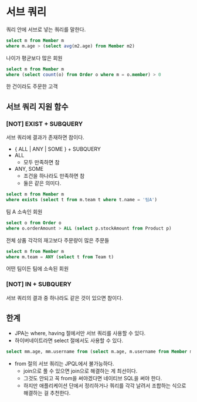 # 서브 쿼리

쿼리 안에 서브로 넣는 쿼리를 말한다.

```sql
select m from Member m
where m.age > (select avg(m2.age) from Member m2)
```

나이가 평균보다 많은 회원

```sql
select m from Member m
where (select count(o) from Order o where m = o.member) > 0
```

한 건이라도 주문한 고객

## 서브 쿼리 지원 함수

### [NOT] EXIST + SUBQUERY

서브 쿼리에 결과가 존재하면 참이다.

- { ALL | ANY | SOME } + SUBQUERY
- ALL
    - 모두 만족하면 참
- ANY, SOME
    - 조건을 하나라도 만족하면 참
    - 둘은 같은 의미다. 
    
```sql
select m from Member m
where exists (select t from m.team t where t.name = '팀A')
```

팀 A 소속인 회원

```sql
select o from Order o 
where o.orderAmount > ALL (select p.stockAmount from Product p)
```

전체 상품 각각의 재고보다 주문량이 많은 주문들

```sql
select m from Member m 
where m.team = ANY (select t from Team t)
```

어떤 팀이든 팀에 소속된 회원

### [NOT] IN + SUBQUERY

서브 쿼리의 결과 중 하나라도 같은 것이 있으면 참이다.

## 한계

- JPA는 where, having 절에서만 서브 쿼리를 사용할 수 있다.
- 하이버네이트라면 select 절에서도 사용할 수 있다.
    
```sql
select mm.age, mm.username from (select m.age, m.username from Member m) as mm
```

- from 절의 서브 쿼리는 JPQL에서 불가능하다.
    - join으로 풀 수 있으면 join으로 해결하는 게 최선이다.
    - 그것도 안되고 꼭 from을 써야겠다면 네이티브 SQL을 써야 한다.
    - 하지만 애플리케이션 단에서 정리하거나 쿼리를 각각 날려서 조합하는 식으로 해결하는 걸 추천한다.
    
